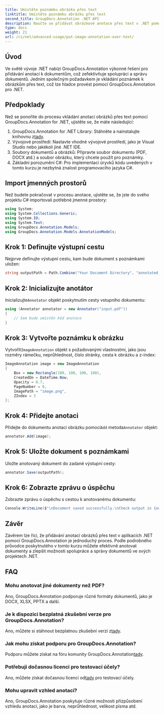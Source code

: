 ```yaml
---
title: Umístěte poznámku obrázku přes text
linktitle: Umístěte poznámku obrázku přes text
second_title: GroupDocs.Annotation .NET API
description: Naučte se přidávat obrázkové anotace přes text v .NET pomocí GroupDocs.Annotation pro efektivní správu dokumentů a spolupráci.
type: docs
weight: 21
url: /cs/net/advanced-usage/put-image-annotation-over-text/
---
```

## Úvod
Ve světě vývoje .NET nabízí GroupDocs.Annotation výkonné řešení pro přidávání anotací k dokumentům, což zefektivňuje spolupráci a správu dokumentů. Jedním společným požadavkem je vkládání poznámek k obrázkům přes text, což lze hladce provést pomocí GroupDocs.Annotation pro .NET.
## Předpoklady
Než se ponoříte do procesu vkládání anotací obrázků přes text pomocí GroupDocs.Annotation for .NET, ujistěte se, že máte následující:
1.  GroupDocs.Annotation for .NET Library: Stáhněte a nainstalujte knihovnu z[tady](https://releases.groupdocs.com/annotation/net/).
2. Vývojové prostředí: Nastavte vhodné vývojové prostředí, jako je Visual Studio nebo jakékoli jiné .NET IDE.
3. Soubory dokumentů a obrázků: Připravte soubor dokumentu (PDF, DOCX atd.) a soubor obrázku, který chcete použít pro poznámky.
4. Základní porozumění C#: Pro implementaci úryvků kódu uvedených v tomto kurzu je nezbytná znalost programovacího jazyka C#.

## Import jmenných prostorů
Než budete pokračovat v procesu anotace, ujistěte se, že jste do svého projektu C# importovali potřebné jmenné prostory:
```csharp
using System;
using System.Collections.Generic;
using System.IO;
using System.Text;
using GroupDocs.Annotation.Models;
using GroupDocs.Annotation.Models.AnnotationModels;
```
## Krok 1: Definujte výstupní cestu
Nejprve definujte výstupní cestu, kam bude dokument s poznámkami uložen:
```csharp
string outputPath = Path.Combine("Your Document Directory", "annotated_document.pdf");
```
## Krok 2: Inicializujte anotátor
 Inicializujte`Annotator` objekt poskytnutím cesty vstupního dokumentu:
```csharp
using (Annotator annotator = new Annotator("input.pdf"))
{
    // Sem bude umístěn kód anotace
}
```
## Krok 3: Vytvořte poznámku k obrázku
 Vytvořit`ImageAnnotation` objekt s požadovanými vlastnostmi, jako jsou rozměry rámečku, neprůhlednost, číslo stránky, cesta k obrázku a z-index:
```csharp
ImageAnnotation image = new ImageAnnotation
{
    Box = new Rectangle(100, 100, 100, 100),
    CreatedOn = DateTime.Now,
    Opacity = 0.7,
    PageNumber = 0,
    ImagePath = "image.png",
    ZIndex = 3
};
```
## Krok 4: Přidejte anotaci
 Přidejte do dokumentu anotaci obrázku pomocí`Add` metoda`Annotator` objekt:
```csharp
annotator.Add(image);
```
## Krok 5: Uložte dokument s poznámkami
Uložte anotovaný dokument do zadané výstupní cesty:
```csharp
annotator.Save(outputPath);
```
## Krok 6: Zobrazte zprávu o úspěchu
Zobrazte zprávu o úspěchu s cestou k anotovanému dokumentu:
```csharp
Console.WriteLine($"\nDocument saved successfully.\nCheck output in {outputPath}.");
```

## Závěr
Závěrem lze říci, že přidávání anotací obrázků přes text v aplikacích .NET pomocí GroupDocs.Annotation je jednoduchý proces. Podle podrobného průvodce poskytnutého v tomto kurzu můžete efektivně anotovat dokumenty a zlepšit možnosti spolupráce a správy dokumentů ve svých projektech .NET.
## FAQ
### Mohu anotovat jiné dokumenty než PDF?
Ano, GroupDocs.Annotation podporuje různé formáty dokumentů, jako je DOCX, XLSX, PPTX a další.
### Je k dispozici bezplatná zkušební verze pro GroupDocs.Annotation?
 Ano, můžete si stáhnout bezplatnou zkušební verzi z[tady](https://releases.groupdocs.com/).
### Jak mohu získat podporu pro GroupDocs.Annotation?
 Podporu můžete získat na fóru komunity GroupDocs.Annotation[tady](https://forum.groupdocs.com/c/annotation/10).
### Potřebuji dočasnou licenci pro testovací účely?
 Ano, můžete získat dočasnou licenci od[tady](https://purchase.groupdocs.com/temporary-license/) pro testovací účely.
### Mohu upravit vzhled anotací?
Ano, GroupDocs.Annotation poskytuje různé možnosti přizpůsobení vzhledu anotací, jako je barva, neprůhlednost, velikost písma atd.